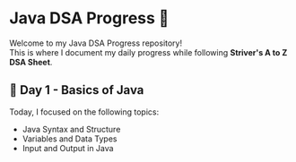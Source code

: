 # Java DSA Progress 🚀

Welcome to my Java DSA Progress repository!  
This is where I document my daily progress while following **Striver's A to Z DSA Sheet**.  

## 📅 Day 1 - Basics of Java
Today, I focused on the following topics:  
- Java Syntax and Structure
- Variables and Data Types
- Input and Output in Java

